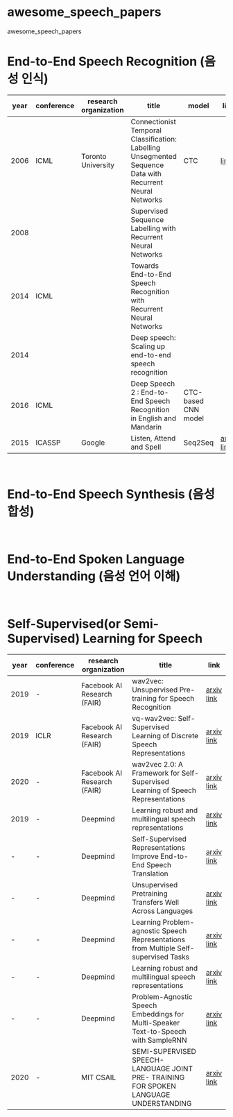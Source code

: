 # awesome_speech_papers
awesome_speech_papers


# End-to-End Speech Recognition (음성 인식) 
|year|conference|research organization|title|model|link|
|--|--|--|------|---|--|
|2006|ICML|Toronto University|Connectionist Temporal Classification: Labelling Unsegmented Sequence Data with Recurrent Neural Networks|CTC|[link](https://www.cs.toronto.edu/~graves/icml_2006.pdf)|
|2008|||Supervised Sequence Labelling with Recurrent Neural Networks|||
|2014|ICML||Towards End-to-End Speech Recognition with Recurrent Neural Networks|||
|2014|||Deep speech: Scaling up end-to-end speech recognition|||
|2016|ICML||Deep Speech 2 : End-to-End Speech Recognition in English and Mandarin|CTC-based CNN model||
|2015|ICASSP|Google|Listen, Attend and Spell|Seq2Seq|[arxiv link](https://arxiv.org/pdf/1508.01211)|
 
<br>
 
# End-to-End Speech Synthesis (음성 합성)

<br>

# End-to-End Spoken Language Understanding (음성 언어 이해)

<br>

# Self-Supervised(or Semi-Supervised) Learning for Speech 
|year|conference|research organization|title|link|
|--|--|--|------|--|
|2019|-|Facebook AI Research (FAIR)|wav2vec: Unsupervised Pre-training for Speech Recognition|[arxiv link](https://arxiv.org/pdf/1904.05862)|
|2019|ICLR|Facebook AI Research (FAIR)|vq-wav2vec: Self-Supervised Learning of Discrete Speech Representations|[arxiv link](https://arxiv.org/pdf/1910.05453)|
|2020|-|Facebook AI Research (FAIR)|wav2vec 2.0: A Framework for Self-Supervised Learning of Speech Representations|[arxiv link](https://arxiv.org/pdf/2006.11477)|
|2019|-|Deepmind|Learning robust and multilingual speech representations|[arxiv link](https://arxiv.org/pdf/2001.11128)|
|-|-|Deepmind|Self-Supervised Representations Improve End-to-End Speech Translation|[arxiv link](https://arxiv.org/pdf/1508.01211)|
|-|-|Deepmind|Unsupervised Pretraining Transfers Well Across Languages|[arxiv link](https://arxiv.org/pdf/1508.01211)|
|-|-|Deepmind|Learning Problem-agnostic Speech Representations from Multiple Self-supervised Tasks|[arxiv link](https://arxiv.org/pdf/1508.01211)|
|-|-|Deepmind|Learning robust and multilingual speech representations|[arxiv link](https://arxiv.org/pdf/1508.01211)|
|-|-|Deepmind|Problem-Agnostic Speech Embeddings for Multi-Speaker Text-to-Speech with SampleRNN|[arxiv link](https://arxiv.org/pdf/1508.01211)|
|2020|-|MIT CSAIL|SEMI-SUPERVISED SPEECH-LANGUAGE JOINT PRE- TRAINING FOR SPOKEN LANGUAGE UNDERSTANDING|[arxiv link](https://arxiv.org/pdf/2010.02295)|
